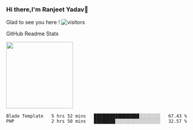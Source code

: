 ### Hi there,I'm Ranjeet Yadav👋

Glad to see you here ! ![visitors](https://visitor-badge.glitch.me/badge?page_id=${ranjeetproject}.${ranjeetproject.repo.id}) 

GitHub Readme Stats 

<img height="180em" src="https://github-readme-stats.vercel.app/api?username=ranjeetproject&show_icons=true&hide_border=true&&count_private=true&include_all_commits=true" />

<!--START_SECTION:waka-->
```text
Blade Template   5 hrs 52 mins   █████████████████░░░░░░░░   67.43 % 
PHP              2 hrs 50 mins   ████████░░░░░░░░░░░░░░░░░   32.57 % 
```
<!--END_SECTION:waka-->
